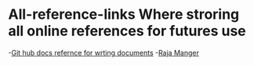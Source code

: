 # All-reference-links Where stroring all online references for futures use
-[Git hub docs refernce for wrting documents](https://docs.github.com/en/get-started/writing-on-github/getting-started-with-writing-and-formatting-on-github/basic-writing-and-formatting-syntax)
-[Raja Manger](https://github.com/rajadileepkolli)
